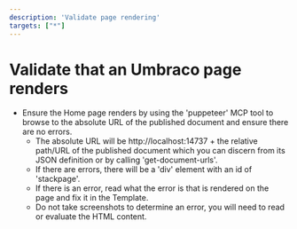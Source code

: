 ```yaml
---
description: 'Validate page rendering'
targets: ["*"]
---
```


# Validate that an Umbraco page renders

* Ensure the Home page renders by using the 'puppeteer' MCP tool to browse to the absolute URL of the published document and ensure there are no errors.
  * The absolute URL will be http://localhost:14737 + the relative path/URL of the published document which you can discern from its JSON definition or by calling 'get-document-urls'.
  * If there are errors, there will be a 'div' element with an id of 'stackpage'.
  * If there is an error, read what the error is that is rendered on the page and fix it in the Template.
  * Do not take screenshots to determine an error, you will need to read or evaluate the HTML content.